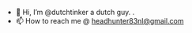 - 👋 Hi, I’m @dutchtinker a dutch guy. .
- 📫 How to reach me @ headhunter83nl@gmail.com

<!---
dutchtinker/dutchtinker is a ✨ special ✨ repository because its `README.md` (this file) appears on your GitHub profile.
You can click the Preview link to take a look at your changes.
--->
